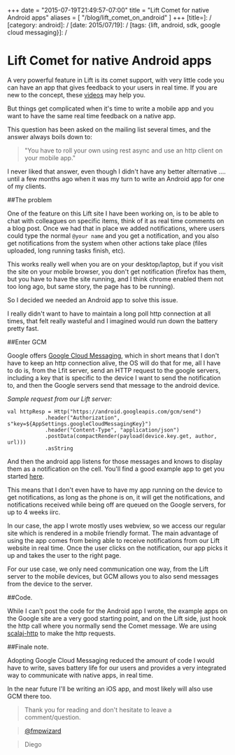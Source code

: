 +++
date = "2015-07-19T21:49:57-07:00"
title = "Lift Comet for native Android apps"
aliases = [
	"/blog/lift_comet_on_android"
]
+++
[title=]: /
[category: android]: /
[date: 2015/07/19]: /
[tags: {lift, android, sdk, google cloud messaging}]: /

# Lift Comet for native Android apps

A very powerful feature in Lift is its comet support, with very little code you can have an app that gives feedback to your users in real time. If you are new to the concept, these [videos](http://blog.fmpwizard.com/blog/comet-actors-presentation) may help you.

But things get complicated when it's time to write a mobile app and you want to have the same real time feedback on a native app.

This question has been asked on the mailing list several times, and the answer always boils down to:


>"You have to roll your own using rest async and use an http client on your mobile app."

I never liked that answer, even though I didn't have any better alternative .... until a few months ago when it was my turn to write an Android app for one of my clients.

##The problem

One of the feature on this Lift site I have been working on, is to be able to chat with colleagues on specific items, think of it as real time comments on a blog post. Once we had that in place we added notifications, where users could type the normal `@your name` and you get a notification, and you also get notifications from the system when other actions take place (files uploaded, long running tasks finish, etc).

This works really well when you are on your desktop/laptop, but if you visit the site on your mobile browser, you don't get notification (firefox has them, but you have to have the site running, and I think chrome enabled them not too long ago, but same story, the page has to be running).

So I decided we needed an Android app to solve this issue.

I really didn't want to have to maintain a long poll http connection at all times, that felt really wasteful and I imagined would run down the battery pretty fast.

##Enter GCM

Google offers [Google Cloud Messaging](https://developers.google.com/cloud-messaging/), which in short means that I don't have to keep an http connection alive, the OS will do that for me, all I have to do is, from the Lfit server, send an HTTP request to the google servers, including a key that is specific to the device I want to send the notification to, and then the Google servers send that message to the android device.


*Sample request from our Lift server:*
```
val httpResp = Http("https://android.googleapis.com/gcm/send")
            .header("Authorization", s"key=${AppSettings.googleCloudMessagingKey}")
            .header("Content-Type", "application/json")
            .postData(compactRender(payload(device.key.get, author, url)))
            .asString

```

And then the android app listens for those messages and knows to display them as a notification on the cell. You'll find a good example app to get you started [here](https://developers.google.com/cloud-messaging/android/start).

This means that I don't even have to have my app running on the device to get notifications, as long as the phone is on, it will get the notifications, and notifications received while being off are queued on the Google servers, for up to 4 weeks iirc.

In our case, the app I wrote mostly uses webview, so we access our regular site which is rendered in a mobile friendly format. The main advantage of using the app comes from being able to receive notifications from our Lift website in real time. Once the user clicks on the notification, our app picks it up and takes the user to the right page.

For our use case, we only need communication one way, from the Lift server to the mobile devices, but GCM allows you to also send messages from the device to the server.

##Code.

While I can't post the code for the Android app I wrote, the example apps on the Google site are a very good starting point, and on the Lift side, just hook the http call where you normally send the Comet message. We are using [scalaj-http](https://github.com/scalaj/scalaj-http) to make the http requests.

##Finale note.

Adopting Google Cloud Messaging reduced the amount of code I would have to write, saves battery life for our users and provides a very integrated way to communicate with native apps, in real time.

In the near future I'll be writing an iOS app, and most likely will also use GCM there too.

>Thank you for reading and don't hesitate to leave a comment/question.

>[@fmpwizard](https://twitter.com/fmpwizard)

>Diego
